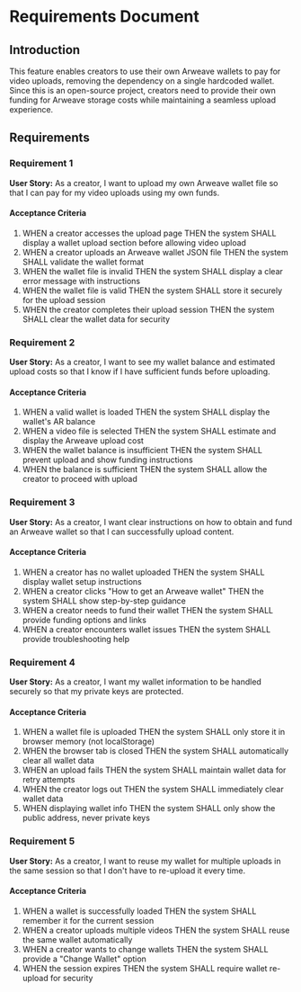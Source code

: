 # Requirements Document

## Introduction

This feature enables creators to use their own Arweave wallets to pay for video uploads, removing the dependency on a single hardcoded wallet. Since this is an open-source project, creators need to provide their own funding for Arweave storage costs while maintaining a seamless upload experience.

## Requirements

### Requirement 1

**User Story:** As a creator, I want to upload my own Arweave wallet file so that I can pay for my video uploads using my own funds.

#### Acceptance Criteria

1. WHEN a creator accesses the upload page THEN the system SHALL display a wallet upload section before allowing video upload
2. WHEN a creator uploads an Arweave wallet JSON file THEN the system SHALL validate the wallet format
3. WHEN the wallet file is invalid THEN the system SHALL display a clear error message with instructions
4. WHEN the wallet file is valid THEN the system SHALL store it securely for the upload session
5. WHEN the creator completes their upload session THEN the system SHALL clear the wallet data for security

### Requirement 2

**User Story:** As a creator, I want to see my wallet balance and estimated upload costs so that I know if I have sufficient funds before uploading.

#### Acceptance Criteria

1. WHEN a valid wallet is loaded THEN the system SHALL display the wallet's AR balance
2. WHEN a video file is selected THEN the system SHALL estimate and display the Arweave upload cost
3. WHEN the wallet balance is insufficient THEN the system SHALL prevent upload and show funding instructions
4. WHEN the balance is sufficient THEN the system SHALL allow the creator to proceed with upload

### Requirement 3

**User Story:** As a creator, I want clear instructions on how to obtain and fund an Arweave wallet so that I can successfully upload content.

#### Acceptance Criteria

1. WHEN a creator has no wallet uploaded THEN the system SHALL display wallet setup instructions
2. WHEN a creator clicks "How to get an Arweave wallet" THEN the system SHALL show step-by-step guidance
3. WHEN a creator needs to fund their wallet THEN the system SHALL provide funding options and links
4. WHEN a creator encounters wallet issues THEN the system SHALL provide troubleshooting help

### Requirement 4

**User Story:** As a creator, I want my wallet information to be handled securely so that my private keys are protected.

#### Acceptance Criteria

1. WHEN a wallet file is uploaded THEN the system SHALL only store it in browser memory (not localStorage)
2. WHEN the browser tab is closed THEN the system SHALL automatically clear all wallet data
3. WHEN an upload fails THEN the system SHALL maintain wallet data for retry attempts
4. WHEN the creator logs out THEN the system SHALL immediately clear wallet data
5. WHEN displaying wallet info THEN the system SHALL only show the public address, never private keys

### Requirement 5

**User Story:** As a creator, I want to reuse my wallet for multiple uploads in the same session so that I don't have to re-upload it every time.

#### Acceptance Criteria

1. WHEN a wallet is successfully loaded THEN the system SHALL remember it for the current session
2. WHEN a creator uploads multiple videos THEN the system SHALL reuse the same wallet automatically
3. WHEN a creator wants to change wallets THEN the system SHALL provide a "Change Wallet" option
4. WHEN the session expires THEN the system SHALL require wallet re-upload for security
